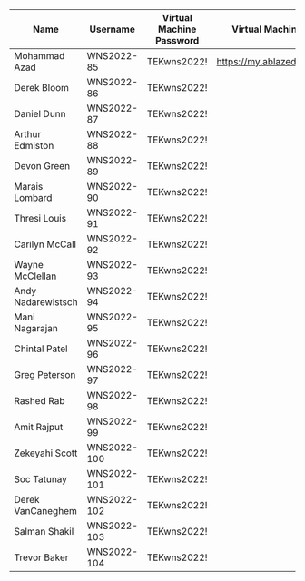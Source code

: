 | Name                 | Username    | Virtual Machine Password | Virtual Machine Portal                  |
|----------------------|-------------|--------------------------|----------------------------------------|
| Mohammad Azad       | WNS2022-85  | TEKwns2022!              | https://my.ablazedesktop.com |
| Derek Bloom         | WNS2022-86  | TEKwns2022!              |                                        |
| Daniel Dunn         | WNS2022-87  | TEKwns2022!              |                                        |
| Arthur Edmiston     | WNS2022-88  | TEKwns2022!              |                                        |
| Devon Green        | WNS2022-89  | TEKwns2022!              |                                        |
| Marais Lombard      | WNS2022-90  | TEKwns2022!              |                                        |
| Thresi Louis        | WNS2022-91  | TEKwns2022!              |                                        |
| Carilyn McCall      | WNS2022-92  | TEKwns2022!              |                                        |
| Wayne McClellan     | WNS2022-93  | TEKwns2022!              |                                        |
| Andy Nadarewistsch  | WNS2022-94  | TEKwns2022!              |                                        |
| Mani Nagarajan      | WNS2022-95  | TEKwns2022!              |                                        |
| Chintal Patel       | WNS2022-96  | TEKwns2022!              |                                        |
| Greg Peterson       | WNS2022-97  | TEKwns2022!              |                                        |
| Rashed Rab         | WNS2022-98  | TEKwns2022!              |                                        |
| Amit Rajput         | WNS2022-99  | TEKwns2022!              |                                        |
| Zekeyahi Scott      | WNS2022-100 | TEKwns2022!              |                                        |
| Soc Tatunay         | WNS2022-101 | TEKwns2022!              |                                        |
| Derek VanCaneghem   | WNS2022-102 | TEKwns2022!              |                                        |
| Salman Shakil       | WNS2022-103 | TEKwns2022!              |                                        |
| Trevor Baker        | WNS2022-104 | TEKwns2022!              |                                        |
